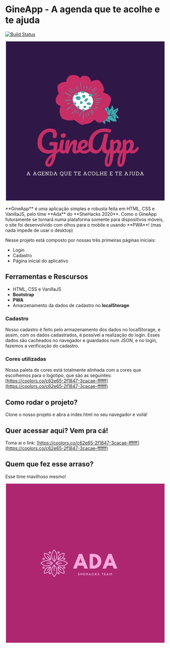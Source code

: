 # GineApp - A agenda que te acolhe e te ajuda
[![Build Status](https://travis-ci.org/joemccann/dillinger.svg?branch=master)](https://travis-ci.org/joemccann/dillinger)
<p align="center">
    <img src="./assets/images/logo/gineapp-colored.jpg">
</p>
**GineApp** é uma aplicação simples e robusta feita em HTML, CSS e VanillaJS, pelo time **Ada** do **SheHacks 2020**. Como o GineApp futuramente se tornará numa plataforma somente para dispositivos móveis, o site foi desenvolvido com olhos para o mobile e usando **PWA**! (mas nada impede de usar o desktop)

Nesse projeto está composto por nossas três primeiras páginas iniciais:
  - Login
  - Cadastro
  - Página inicial do aplicativo

## Ferramentas e Rescursos

  - HTML, CSS e VanillaJS
  - **Bootstrap**
  - **PWA**
  - Amarzenamento da dados de cadastro no **localStorage**

### Cadastro

Nosso cadastro é feito pelo armazenamento dos dados no localStorage, e assim, com os dados cadastrados, é possível a realização do login. Esses dados são cacheados no navegador e guardados num JSON, e no login, fazemos a verificação do cadastro.

### Cores utilizadas

Nossa paleta de cores está totalmente alinhada com a cores que escolhemos para o logotipo, que são as seguintes:
[https://coolors.co/c62e65-2f1847-3cacae-ffffff](https://coolors.co/c62e65-2f1847-3cacae-ffffff)

## Como rodar o projeto?
Clone o nosso projeto e abra a index.html no seu navegador e voilá!

## Quer acessar aqui? Vem pra cá!
Toma ai o link: [https://coolors.co/c62e65-2f1847-3cacae-ffffff](https://coolors.co/c62e65-2f1847-3cacae-ffffff)


## Quem que fez esse arraso?
Esse time mavilhoso mesmo!
<p align="center">
    <img src="./assets/images/logo/logo-ada.jpg">
</p>
